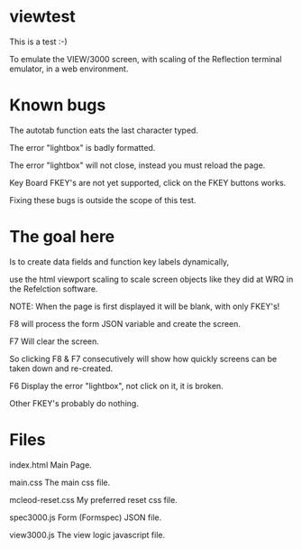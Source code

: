 # viewtest

This is a test :-)

To emulate the VIEW/3000 screen,
 with scaling of the Reflection terminal emulator,
 in a web environment.

# Known bugs

The autotab function eats the last character typed.

The error "lightbox" is badly formatted.

The error "lightbox" will not close, instead you must reload the page.

Key Board FKEY's are not yet supported, click on the FKEY buttons works.

Fixing these bugs is outside the scope of this test.

# The goal here

Is to create data fields and function key labels dynamically,

 use the html viewport scaling to scale screen objects like they did at WRQ in the Refelction software.


NOTE: When the page is first displayed it will be blank, with only FKEY's!


F8 will process the form JSON variable and create the screen.

F7 Will clear the screen.

So clicking F8 & F7 consecutively will show how quickly screens can be taken down and re-created.

F6 Display the error "lightbox", not click on it, it is broken.

Other FKEY's probably do nothing.

# Files

index.html              Main Page.

main.css                The main css file.

mcleod-reset.css        My preferred reset css file.

spec3000.js             Form (Formspec) JSON file.

view3000.js             The view logic javascript file.




